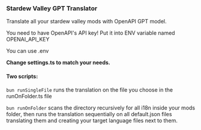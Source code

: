 ### Stardew Valley GPT Translator

Translate all your stardew valley mods with OpenAPI GPT model.

You need to have OpenAPI's API key! Put it into ENV variable named OPENAI_API_KEY 

You can use .env

**Change settings.ts to match your needs.**

#### Two scripts:
```bun runSingleFile``` runs the translation on the file you choose in the runOnFolder.ts file

```bun runOnFolder``` scans the directory recursively for all i18n inside your mods folder, then runs the translation sequentially on all default.json files translating them and creating your target language files next to them.

